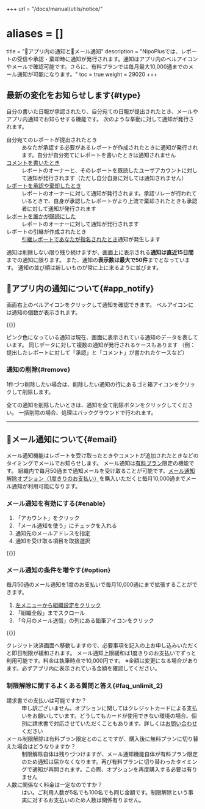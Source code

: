 +++
url = "/docs/manual/utils/notice/"
# aliases = []
title = "🔔アプリ内の通知と📩メール通知"
description = "NipoPlusでは、レポートの受信や承認・棄却時に通知が発行されます。通知はアプリ内のベルアイコンやメールで確認可能です。さらに、有料プランでは毎月最大10,000通までのメール通知が可能になります。"
toc = true
weight = 29020
+++

## 最新の変化をお知らせします{#type}

自分の書いた日報が承認されたり、自分宛ての日報が提出されたとき、メールやアプリ内通知でお知らせする機能です。
次のような挙動に対して通知が発行されます。

<dl class="basic">
<dt>自分宛てのレポートが提出されたとき</dt>
<dd>あなたが承認する必要があるレポートが作成されたときに通知が発行されます。自分が自分宛てにレポートを書いたときは通知されません</dd>
<dt><a href="/docs/manual/read-report/state/#comment">コメントを書いたとき</a></dt>
<dd>レポートのオーナーと、そのレポートを既読したユーザアカウントに対して通知が発行されます（ただし自分自身に対しては通知されません）</dd>
<dt><a href="/docs/manual/read-report/state/#agree">レポートを承認や棄却したとき</a></dt>
<dd>レポートのオーナーに対して通知が発行されます。承認リレーが行われているときで、自身が承認したレポートがより上流で棄却されたときも承認者に対して通知が発行されます</dd>
<dt><a href="/docs/manual/read-report/state/#readed">レポートを誰かが既読にした</a></dt>
<dd>レポートのオーナーに対して通知が発行されます</dd>
<dt>レポートの引継が作成されたとき</dt>
<dd><a href="/docs/manual/write-report/relation/">引継レポートであなたが指名されたとき</a>通知が発生します</dd>
</dl>

通知は削除しない限り残り続けますが、画面上に表示される**通知は直近15日間**までの通知に限ります。
また、通知の**表示数は最大で50件**までとなっています。
通知の並び順は新しいものが常に上に来るように並びます。

## 🔔アプリ内の通知について{#app_notify}

画面右上のベルアイコンをクリックして通知を確認できます。
ベルアイコンには通知の個数が表示されます。

{{<icatch filename="img/notify" msg="右上のベルアイコンをクリックして通知を確認します">}}

ピンク色になっている通知は現在、画面に表示されている通知のデータを表しています。
同じデータに対して複数の通知が発行されるケースもあります
（例：提出したレポートに対して「承認」と「コメント」が書かれたケースなど）

### 通知の削除{#remove}

1件づつ削除したい場合は、削除したい通知の行にあるゴミ箱アイコンをクリックして削除します。

全ての通知を削除したいときは、通知を全て削除ボタンをクリックしてください。
一括削除の場合、処理はバックグラウンドで行われます。

---

## 📩メール通知について{#email}

メール通知機能はレポートを受け取ったときやコメントが追加されたときなどのタイミングでメールでお知らせします。
メール通知は[有料プラン](/docs/price/_about/#fee)限定の機能です。
組織内で毎月50通まで通知メールを受け取ることが可能です。[メール通知解除オプション（1度きりのお支払い）](#option)を購入いただくと毎月10,000通までメール通知が利用可能になります。

### メール通知を有効にする{#enable}

1. 「アカウント」をクリック
1. 「メール通知を使う」にチェックを入れる
1. 通知先のメールアドレスを指定
1. 通知を受け取る項目を取捨選択

{{<icatch filename="img/email-notice" msg="通知のON.OFFは利用者ごとに個別に変更できます">}}

### メール通知の条件を増やす{#option}

毎月50通のメール通知を1度のお支払いで毎月10,000通にまで拡張することができます。

1. [左メニューから組織設定をクリック](/docs/manual/initial-setting/staff/rank/#rootSettingBtn)
1. 「組織全般」までスクロール
1. 「今月のメール送信」の列にある鉛筆アイコンをクリック

{{<icatch filename="img/unlock" msg="メール通知の上限を緩和するにはオプション費用が必要です">}}

クレジット決済画面へ移動しますので、必要事項を記入の上お申し込みいただくと即日制限が緩和されます。
メール通知上限緩和は1度きりのお支払いでずっと利用可能です。料金は執筆時点で10,000円です。
※金額は変更になる場合があります。必ずアプリ内に表示されている金額を確認してください。

### 制限解除に関するよくある質問と答え{#faq_unlimit_2}

<dl class="faq">
<dt>請求書での支払いは可能ですか？</dt>
<dd>申し訳ございません。オプションに関してはクレジットカードによる支払いをお願いしています。どうしてもカードが使用できない環境の場合、個別に請求書で対応させていただくこともあります。詳しくは<a href="/others/inquery/">お問い合わせ</a>ください</dd>
<dt>メール制限解除は有料プラン限定とのことですが、購入後に無料プランに切り替えた場合はどうなりますか？</dt>
<dd>制限解除自体は残りづつけますが、メール通知機能自体が有料プラン限定のため通知は届かなくなります。再び有料プランに切り替わったタイミングで通知が再開されます。この際、オプションを再度購入する必要は有りません</dd>
<dt>人数に関係なく料金は一定なのですか？</dt>
<dd>はい。ご利用人数が5名でも100名でも同じ金額です。制限解除という事実に対するお支払いのため人数は関係有りません。</dd>
</dl>
